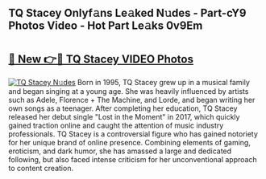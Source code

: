 ## TQ Stacey Onlyf𝚊ns Le𝚊ked N𝚞des - Part-cY9 Photos Video - Hot Part Le𝚊ks 0v9Em

# <h2><a href="http://ac55386.deff.icu/?id=TQ+Stacey">🔗 New 👉🔴 TQ Stacey VIDEO Photos</a></h2>

[![TQ Stacey N𝚞des](https://i.imgur.com/rIISA9y.gif)](http://ac55386.deff.icu/?id=TQ+Stacey)
Born in 1995, TQ Stacey grew up in a musical family and began singing at a young age. She was heavily influenced by artists such as Adele, Florence + The Machine, and Lorde, and began writing her own songs as a teenager. After completing her education, TQ Stacey released her debut single "Lost in the Moment" in 2017, which quickly gained traction online and caught the attention of music industry professionals. TQ Stacey is a controversial figure who has gained notoriety for her unique brand of online presence. Combining elements of gaming, eroticism, and dark humor, she has amassed a large and dedicated following, but also faced intense criticism for her unconventional approach to content creation.
